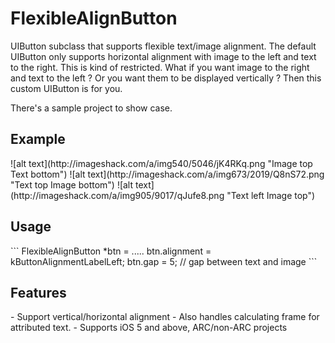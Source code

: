 FlexibleAlignButton
===================

UIButton subclass that supports flexible text/image alignment. 
The default UIButton only supports horizontal alignment with image to the left and text to the right. This is kind of restricted. What if you want image to the right and text to the left ? Or you want them to be displayed vertically ?
Then this custom UIButton is for you. 

There's a sample project to show case. 

<h2><b>Example</b></h2>
![alt text](http://imageshack.com/a/img540/5046/jK4RKq.png "Image top Text bottom")
![alt text](http://imageshack.com/a/img673/2019/Q8nS72.png "Text top Image bottom")
![alt text](http://imageshack.com/a/img905/9017/qJufe8.png "Text left Image top")

<h2><b>Usage</b></h2>
```
FlexibleAlignButton *btn = .....
btn.alignment = kButtonAlignmentLabelLeft;
btn.gap = 5; // gap between text and image
```

<h2><b>Features</b></h2>
- Support vertical/horizontal alignment
- Also handles calculating frame for attributed text. 
- Supports iOS 5 and above, ARC/non-ARC projects 
